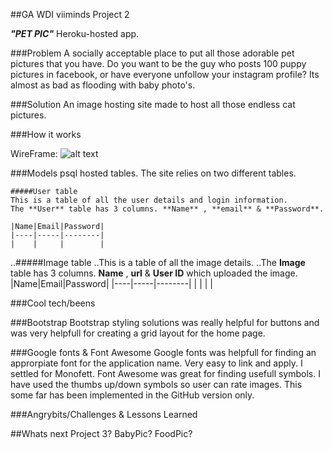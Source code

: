 ##GA WDI viiminds Project 2 

***"PET PIC"***
Heroku-hosted app.

###Problem
A socially acceptable place to put all those adorable pet pictures that you have.
Do you want to be the guy who posts 100 puppy pictures in facebook, or have everyone unfollow your instagram profile? Its almost as bad as flooding with baby photo's.

###Solution
An image hosting site made to host all those endless cat pictures.

###How it works

WireFrame:
![alt text](http://i.imgur.com/RHgvBaM.jpg)


###Models
psql hosted tables.
The site relies on two different tables.

    #####User table
    This is a table of all the user details and login information.
    The **User** table has 3 columns. **Name** , **email** & **Password**.

    |Name|Email|Password|
    |----|-----|--------|
    |    |     |        |
    
..#####Image table
..This is a table of all the image details.
..The **Image** table has 3 columns. **Name** , **url** & **User ID** which uploaded the image.
|Name|Email|Password|
|----|-----|--------|
|    |     |        |

###Cool tech/beens

###Bootstrap
Bootstrap styling solutions was really helpful for buttons and was very helpfull for creating a grid layout for the home page.

###Google fonts & Font Awesome
Google fonts was helpfull for finding an approrpiate font for the application name. Very easy to link and apply. I settled for Monofett.
Font Awesome was great for finding usefull symbols. I have used the thumbs up/down symbols so user can rate images. This some far has been implemented in the GitHub version only.

###Angrybits/Challenges & Lessons Learned

##Whats next
Project 3? BabyPic? FoodPic?
